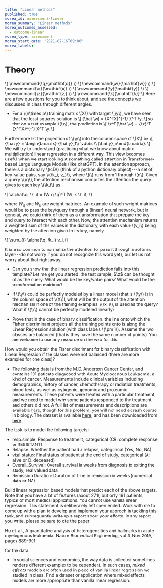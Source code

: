 ```yaml
---
title: "Linear methods"
published: true
morea_id: assessment-linear
morea_summary: "Linear methods"
morea_outcomes_assessed:
  - outcome-linear
morea_type: assessment
morea_start_date: "2021-07-16T09:00"
morea_labels:
---
```


# Theory
\\( \newcommand{\q}{\mathbf{q}} \\)
\\( \newcommand{\w}{\mathbf{w}} \\)
\\( \newcommand{\x}{\mathbf{x}} \\)
\\( \newcommand{\y}{\mathbf{y}} \\)
\\( \newcommand{\z}{\mathbf{z}} \\)
\\( \newcommand{\k}{\mathbf{k}} \\)
Here are a few questions for you to think about, and see the concepts we
discussed in class through different angles.

* For a \\(n\times p\\) training matrix \\(X\\) with target \\(\y\\), we have seen that the least squares solution is
\\[ {\hat \w} = (X^TX)^{-1} X^T \y, \\]
so that on a test example \\(\z\\), the prediction is
\\[ \z^T{\hat \w} = {\z}^T (X^TX)^{-1} X^T \y. \\]

Furthermore let the projection of \\(\y\\) into the column space of
\\(X\\) be
\\[ {\hat y} = \begin{bmatrix} {\hat y}_1\\\\ \vdots \\\\ {\hat
y}_n\end{bmatrix}. \\]
We will try to understand (practicing what we know about matrix
multiplication) linear regression in a different way. This view
becomes useful when we start looking at something called attention
in Transformer-based Large Language Models (like chatGPT).  In the
attention approach, there is a dictionary \\(\cD\\) (think of a python
dictionary object)---a set of key-value pairs, say \\((\k_i, v_i)\\),
where \\(i\\) runs from 1 through \\(n\\). Given a query \\(\q\\), the
attention mechanism computes the attention the query gives to each key
\\(\k_i\\) as

\\[ \alpha(\q, \k_i) = (W_q \q)^T (W_k \k_i), \\]

where $W_q$ and $W_k$ are weight matrices. An example of such weight
matrices would be to pass the key/query through a (linear) neural
network, but in general, we could think of them as a transformation
that prepare the key and query to interact with each other. Now, the
attention mechanism returns a weighted sum of the values in the
dictionary, with each value \\(v_i\\) being weighted by the attention
given to its key, namely

\\[ \sum_{i} \alpha(\q, \k_i) v_i. \\]

It is also common to normalize the attention (or pass it through a
softmax layer---do not worry if you do not recognize this word yet),
but let us not worry about that right away.

  * Can you show that the linear regression prediction falls into this template? Let me get you started: the test sample, $\z$ can be thought of as the query. What would be the key/value pairs? What would be the transformation matrices?

  * If \\(\y\\) could be perfectly modeled by a linear model (that is \\(\y\\) is in the column space of \\(X\\)), what will be the output of the attention mechanism if one of the training examples, \\(\x_i\\), is used as the query? What if \\(\y\\) cannot be perfectly modeled linearly?


* Prove that in the case of binary classification, the line onto which
the Fisher discriminant projects all the training points onto is along
the Linear Regression solution (with class labels \\(\pm 1\\). Assume
the two classes are balanced (that is they have the same number of points).
You are welcome to use any resource on the web for this.

How would you obtain the Fisher discrimant for binary classification
with Linear Regression if the classes were not balanced (there are
more examples for one class)?

* The following data is from the M.D. Anderson Cancer Center, and
contains 191 patients diagnosed with Acute Myelogenous Leukaemia, a
kind of cancer. Measurements include clinical variables including
demographics, history of cancer, chemotherapy or radiation treatments,
blood tests, as well as cytogenic, genomic and proteomic measurements.
These patients were treated with a particular treatment, and we need
to model why some patients responded to the treatment and others did
not.  A full list of measurements and descriptions are available
[here](https://www.synapse.org/#!Synapse:syn2455683/wiki/64621),
though for this problem, you will not need a crash course in biology.
The dataset is available
[here](https://uhm-descartes.github.io/ee445/morea/linear-regression/trainingData-release.csv),
and has been downloaded from
[here](https://www.synapse.org/#!Synapse:syn2488690).

The task is to model the following targets: 

 * resp.simple: Response to treatment, categorical (CR: complete response or RESISTANT)
 * Relapse: Whether the patient had a relapse, categorical (Yes, No, NA)
 * vital status: Final status of patient at the end of study, categorical (A: alive or D: deceased)
 * Overall_Survival: Overall survival in weeks from diagnosis to exiting the study, real valued data
 * Remission Duration: Duration of time in remission in weeks (numerical data or NA)
 
Build linear regression based models that predict each of the above
targets. Note that you have a lot of features (about 271), but only
191 patients, typical of most medical applications. You cannot use
vanilla linear regression. This statement is deliberately left open
ended. Work with me to come up with a plan to develop and implement
your approch in tackling this task, and subsequently write up a report
about your efforts. In any report you write, please be sure to cite
the paper

Hu et. al., A quantitative analysis of heterogeneities and hallmarks in acute myelogenous leukaemia. Nature Biomedical Engineering, vol 3, Nov 2019, pages 889-901.

for the data.

* In social sciences and economics, the way data is collected sometimes renders
different examples to be dependent. In such cases, _mixed effects_ models are
often used in place of vanilla linear regression we studied in class. Find a dataset or application where mixed effects models are more appropriate than vanilla
linear regression. 
